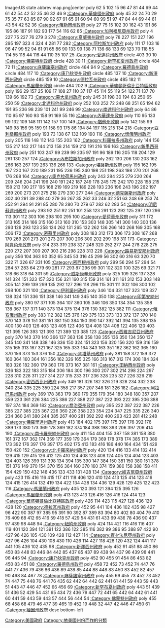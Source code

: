 <imagemap> Image:US state abbrev map.png|center poly 62 5 102 15 96 47
81 44 69 44 61 42 54 42 52 35 46 32 46 9
[:Category:華盛頓州政府‎](https://zh.wikipedia.org/wiki/Category:華盛頓州政府‎ "wikilink")
poly 45 32 24 70 29 75 35 77 63 85 87 90 92 67 91 65 91 60 94 60 99 51
97 47 84 44 69 44 61 43 54 42 52 36
[:Category:俄勒岡州政府](https://zh.wikipedia.org/wiki/Category:俄勒岡州政府 "wikilink")
poly 27 75 15 102 30 162 43 191 86 195 86 187 91 182 93 177 54 116 62 85
[:Category:加利福尼亞州政府‎](https://zh.wikipedia.org/wiki/Category:加利福尼亞州政府‎ "wikilink")
poly 4 227 75 227 76 279 3 278
[:Category:夏威夷州政府](https://zh.wikipedia.org/wiki/Category:夏威夷州政府 "wikilink")
poly 78 227 151 227 196 295 197 323 4 324 4 281 77 282
[:Category:阿拉斯加州政府](https://zh.wikipedia.org/wiki/Category:阿拉斯加州政府 "wikilink")
poly 111 17 103 16 96 47 99 52 94 61 91 65 86 90 133 99 138 71 136 68
133 69 123 70 118 55 114 55 118 44 116 44 110 35 107 25
[:Category:愛達荷州政府‎](https://zh.wikipedia.org/wiki/Category:愛達荷州政府‎ "wikilink")
circle 403 30 10
[:Category:佛蒙特州政府](https://zh.wikipedia.org/wiki/Category:佛蒙特州政府 "wikilink")
circle 428 30 11
[:Category:新罕布夏州政府](https://zh.wikipedia.org/wiki/Category:新罕布夏州政府 "wikilink")
circle 484 72 11
[:Category:麻薩諸塞州政府](https://zh.wikipedia.org/wiki/Category:麻薩諸塞州政府 "wikilink")
circle 484 94 9
[:Category:羅德島州政府‎](https://zh.wikipedia.org/wiki/Category:羅德島州政府‎ "wikilink")
circle 484 117 10
[:Category:康乃狄克州政府](https://zh.wikipedia.org/wiki/Category:康乃狄克州政府 "wikilink")
circle 485 137 10
[:Category:新澤西州政府‎](https://zh.wikipedia.org/wiki/Category:新澤西州政府‎ "wikilink")
circle 485 159 10
[:Category:德拉瓦州政府](https://zh.wikipedia.org/wiki/Category:德拉瓦州政府 "wikilink")
circle 485 182 11
[:Category:馬里蘭州政府‎](https://zh.wikipedia.org/wiki/Category:馬里蘭州政府‎ "wikilink")
circle 484 202 9
[:Category:華盛頓哥倫比亞特區政府](https://zh.wikipedia.org/wiki/Category:華盛頓哥倫比亞特區政府 "wikilink")
poly 196 29 157 25 109 17 108 27 110 37 117 45 114 55 119 54 122 71 137
70 139 66 192 73
[:Category:蒙大拿州政府‎](https://zh.wikipedia.org/wiki/Category:蒙大拿州政府‎ "wikilink")
poly 245 31 198 30 194 63 250 65 250 59
[:Category:北達科他州政府](https://zh.wikipedia.org/wiki/Category:北達科他州政府 "wikilink")
poly 252 103 252 72 248 68 251 65 194 62 191 95 236 98 239 101 241 99
246 99
[:Category:南達科他州政府](https://zh.wikipedia.org/wiki/Category:南達科他州政府 "wikilink")
poly 64 86 110 95 97 160 93 158 91 169 55 116
[:Category:內華達州政府‎](https://zh.wikipedia.org/wiki/Category:內華達州政府‎ "wikilink")
poly 110 95 133 99 132 109 148 111 142 157 100 149
[:Category:猶他州政府‎](https://zh.wikipedia.org/wiki/Category:猶他州政府‎ "wikilink")
poly 142 155 99 149 98 156 95 159 91 158 93 175 86 194 84 197 115 215
134 218
[:Category:亞利桑那州政府](https://zh.wikipedia.org/wiki/Category:亞利桑那州政府 "wikilink")
poly 193 73 138 67 132 109 190 116
[:Category:懷俄明州政府‎](https://zh.wikipedia.org/wiki/Category:懷俄明州政府‎ "wikilink")
poly 205 118 148 112 143 155 203 162
[:Category:科羅拉多州政府](https://zh.wikipedia.org/wiki/Category:科羅拉多州政府 "wikilink")
poly 144 156 135 217 142 217 144 213 158 214 159 212 191 216 196 163
[:Category:新墨西哥州政府‎](https://zh.wikipedia.org/wiki/Category:新墨西哥州政府‎ "wikilink")
poly 251 103 247 99 239 99 235 97 191 96 189 116 205 118 204 129 261 130
257 124
[:Category:內布拉斯加州政府‎](https://zh.wikipedia.org/wiki/Category:內布拉斯加州政府‎ "wikilink")
poly 262 130 206 130 203 162 266 163 267 139 263 136 266 133
[:Category:堪薩斯州政府‎](https://zh.wikipedia.org/wiki/Category:堪薩斯州政府‎ "wikilink")
poly 195 162 195 167 220 167 220 189 231 195 236 195 240 198 251 198 263
198 270 201 268 176 268 164
[:Category:奧克拉荷馬州政府](https://zh.wikipedia.org/wiki/Category:奧克拉荷馬州政府 "wikilink")
poly 243 284 225 279 220 264 209 246 204 241 196 240 191 242 187 249 178
245 175 242 170 228 158 215 158 213 190 217 195 168 219 169 219 189 228
193 236 196 243 196 262 197 269 200 273 201 275 218 279 230 277 244
[:Category:德克薩斯州政府](https://zh.wikipedia.org/wiki/Category:德克薩斯州政府 "wikilink")
poly 302 40 291 39 288 40 279 36 267 35 262 33 246 32 251 63 248 69 253
74 252 91 294 91 291 85 280 78 280 70 279 67 282 62 283 54
[:Category:明尼蘇達州政府‎](https://zh.wikipedia.org/wiki/Category:明尼蘇達州政府‎ "wikilink")
poly 293 92 251 92 251 101 258 123 291 123 292 125 297 120 296 113 301
112 303 106 298 100 295 100
[:Category:愛荷華州政府](https://zh.wikipedia.org/wiki/Category:愛荷華州政府 "wikilink")
poly 311 172 313 165 314 166 315 160 313 160 310 153 303 148 305 141 300
140 300 136 293 129 293 123 258 124 262 131 265 132 262 136 266 140 268
169 305 168 306 172
[:Category:密蘇里州政府](https://zh.wikipedia.org/wiki/Category:密蘇里州政府 "wikilink")
poly 308 183 312 173 306 173 308 167 268 170 269 201 273 201 273 207 300
206 300 202 299 198 311 173
[:Category:阿肯色州政府](https://zh.wikipedia.org/wiki/Category:阿肯色州政府 "wikilink")
poly 314 233 319 238 327 248 320 252 277 244 278 228 275 220 272 207 300
207 303 216 298 228 313 228
[:Category:路易斯安那州政府‎](https://zh.wikipedia.org/wiki/Category:路易斯安那州政府‎ "wikilink")
poly 356 104 363 90 352 65 345 53 316 45 299 56 302 60 316 63 320 70 322
71 326 67 331 105
[:Category:密西根州政府‎](https://zh.wikipedia.org/wiki/Category:密西根州政府‎ "wikilink")
poly 299 56 294 57 294 54 284 57 283 64 279 69 281 77 293 87 296 99 301
102 320 100 325 69 321 71 318 66 318 64 301 59
[:Category:威斯康辛州政府‎](https://zh.wikipedia.org/wiki/Category:威斯康辛州政府‎ "wikilink")
poly 325 109 326 137 328 141 324 151 323 157 320 156 321 160 315 159 314
161 311 161 312 153 303 148 305 141 299 139 299 135 292 127 296 118 296
115 301 111 302 106 300 102 298 100 321 100
[:Category:伊利諾州政府](https://zh.wikipedia.org/wiki/Category:伊利諾州政府 "wikilink")
poly 346 104 331 107 323 109 327 138 324 151 336 151 338 146 341 149 345
140 350 138
[:Category:印第安納州政府‎](https://zh.wikipedia.org/wiki/Category:印第安納州政府‎ "wikilink")
poly 380 97 371 105 364 107 360 105 346 106 350 134 354 135 358 138 367
137 371 140 373 134 375 134 376 130 382 125 382 111
[:Category:俄亥俄州政府‎](https://zh.wikipedia.org/wiki/Category:俄亥俄州政府‎ "wikilink")
poly 383 112 382 125 376 129 375 133 373 133 372 137 370 140 370 143 378
151 381 151 381 150 384 150 390 147 392 141 394 135 398 135 400 130 403
126 403 123 405 123 406 124 408 124 408 122 406 120 403 121 395 126 393
121 393 121 389 123 385 123
[:Category:西維吉尼亞州政府](https://zh.wikipedia.org/wiki/Category:西維吉尼亞州政府 "wikilink")
poly 370 143 370 140 366 137 363 138 358 138 355 136 350 134 350 137 345
140 341 148 338 146 336 150 324 151 323 156 320 156 320 159 316 159 315
165 313 167 321 167 325 165 333 164 343 163 351 162 362 162 365 160 370
156 373 153 376 150
[:Category:肯塔基州政府‎](https://zh.wikipedia.org/wiki/Category:肯塔基州政府‎ "wikilink")
poly 381 158 372 159 372 160 364 160 364 161 356 162 326 165 325 166 313
167 312 174 308 184 324 183 326 182 360 179 360 176 373 167 381 161
[:Category:田納西州政府‎](https://zh.wikipedia.org/wiki/Category:田納西州政府‎ "wikilink")
poly 326 183 322 183 315 184 306 184 300 196 300 207 302 214 298 224 297
228 310 228 311 227 314 227 315 233 317 236 328 235 327 226 326 219
[:Category:密西西比州政府‎](https://zh.wikipedia.org/wiki/Category:密西西比州政府‎ "wikilink")
poly 349 181 326 182 326 219 328 234 332 238 340 234 335 225 359 224 358
217 357 207 348 181 326 182
[:Category:阿拉巴馬州政府](https://zh.wikipedia.org/wiki/Category:阿拉巴馬州政府 "wikilink")
poly 369 178 363 179 360 179 355 179 354 180 348 180 357 207 359 223 361
226 384 225 386 227 388 227 387 222 393 222 395 206 388 197 374 184 369
182
[:Category:喬治亞州政府‎](https://zh.wikipedia.org/wiki/Category:喬治亞州政府‎ "wikilink")
poly 395 222 387 222 387 226 385 227 385 225 367 226 360 226 358 223 354
224 347 225 335 226 340 234 360 241 380 244 385 267 400 281 392 292 400
293 423 281 412 248
[:Category:佛羅里達州政府‎](https://zh.wikipedia.org/wiki/Category:佛羅里達州政府‎ "wikilink")
poly 413 184 402 175 397 175 397 176 392 176 389 173 380 173 369 178 369
182 374 184 388 198 393 206 397 206 414 190
[:Category:南卡羅來納州政府](https://zh.wikipedia.org/wiki/Category:南卡羅來納州政府 "wikilink")
poly 411 154 404 155 387 158 381 158 380 161 372 167 362 174 359 177 359
179 364 179 369 178 378 174 385 173 389 173 392 176 397 176 397 175 402
175 413 183 416 186 440 164 434 151 429 150 420 152
[:Category:北卡羅來納州政府‎](https://zh.wikipedia.org/wiki/Category:北卡羅來納州政府‎ "wikilink")
poly 420 134 416 133 414 132 414 129 415 129 415 126 412 125 410 124 408
123 408 124 405 124 404 123 403 124 403 126 399 131 398 134 394 135 390
147 384 150 381 150 380 151 378 151 376 149 370 154 370 156 364 160 370
160 374 159 380 158 388 158 411 154 429 150 432 148 436 133 433 131 428
134
[:Category:維吉尼亞州政府‎](https://zh.wikipedia.org/wiki/Category:維吉尼亞州政府‎ "wikilink")
poly 423 115 416 116 415 117 411 118 406 120 410 124 413 125 414 123 416
124 415 126 414 132 419 134 422 134 428 134 436 129 428 129 425 122 423
116
[:Category:馬里蘭州政府‎](https://zh.wikipedia.org/wiki/Category:馬里蘭州政府‎ "wikilink")
poly 405 120 393 121 394 125 395 126
[:Category:馬里蘭州政府‎](https://zh.wikipedia.org/wiki/Category:馬里蘭州政府‎ "wikilink")
poly 413 123 413 126 416 126 416 124 414 123
[:Category:華盛頓哥倫比亞特區政府](https://zh.wikipedia.org/wiki/Category:華盛頓哥倫比亞特區政府 "wikilink")
poly 426 114 423 115 427 128 436 129 428 120
[:Category:德拉瓦州政府‎](https://zh.wikipedia.org/wiki/Category:德拉瓦州政府‎ "wikilink")
poly 452 95 441 104 436 102 435 98 427 96 422 90 387 97 385 95 391 90
392 87 389 83 394 80 402 80 404 79 410 76 409 68 412 65 416 59 418 57
429 54 431 61 433 69 436 78 436 90 437 97 439 98 448 94
[:Category:紐約州政府‎](https://zh.wikipedia.org/wiki/Category:紐約州政府‎ "wikilink")
poly 424 114 421 116 416 116 407 119 401 120 394 121 391 122 386 122 385
116 382 99 386 95 388 97 422 90 427 96 426 105 430 109 428 112 427 114
[:Category:賓夕法尼亞州政府‎](https://zh.wikipedia.org/wiki/Category:賓夕法尼亞州政府‎ "wikilink")
poly 427 96 426 104 430 108 430 110 426 114 427 118 428 120 432 124 441
117 441 105 436 102 435 98
[:Category:新澤西州政府‎](https://zh.wikipedia.org/wiki/Category:新澤西州政府‎ "wikilink")
poly 452 91 451 88 450 86 450 83 448 83 446 84 442 85 437 85 437 89 438
94 437 96 439 98 441 96 445 94
[:Category:康乃狄克州政府‎](https://zh.wikipedia.org/wiki/Category:康乃狄克州政府‎ "wikilink")
poly 452 90 455 91 454 86 453 82 450 83 451 88
[:Category:羅德島州政府‎](https://zh.wikipedia.org/wiki/Category:羅德島州政府‎ "wikilink")
poly 458 72 452 73 452 74 447 76 441 77 436 79 436 86 436 89 438 85 444
88 448 83 450 83 452 82 457 90 468 84 467 78
[:Category:麻薩諸塞州政府‎](https://zh.wikipedia.org/wiki/Category:麻薩諸塞州政府‎ "wikilink")
poly 455 69 455 73 452 73 452 74 447 75 448 76 441 76 435 62 442 64 442
62 441 61 441 59 443 59 443 51 443 47 446 47 452 66 456 69
[:Category:新罕布夏州政府‎](https://zh.wikipedia.org/wiki/Category:新罕布夏州政府‎ "wikilink")
poly 443 51 439 51 436 52 429 54 431 65 434 72 436 79 447 72 441 65 442
64 442 61 441 60 441 59 443 59 443 57 444 56 444 54
[:Category:佛蒙特州政府‎](https://zh.wikipedia.org/wiki/Category:佛蒙特州政府‎ "wikilink")
poly 455 68 458 68 479 46 477 39 465 19 452 19 448 32 447 42 446 47 450
61
[:Category:緬因州政府](https://zh.wikipedia.org/wiki/Category:緬因州政府 "wikilink")
desc bottom-left </imagemap>

[Category:美國政府](https://zh.wikipedia.org/wiki/Category:美國政府 "wikilink")
[Category:依美國州份而作的分類](https://zh.wikipedia.org/wiki/Category:依美國州份而作的分類 "wikilink")